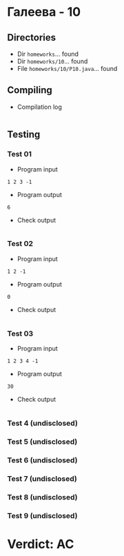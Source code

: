 # Галеева - 10
## Directories
- Dir `homeworks`... found
- Dir `homeworks/10`... found
- File `homeworks/10/P10.java`... found
## Compiling
- Compilation log
```

```
## Testing
### Test 01
- Program input
```
1 2 3 -1
```
- Program output
```
6
```
- Check output
```

```
### Test 02
- Program input
```
1 2 -1
```
- Program output
```
0
```
- Check output
```

```
### Test 03
- Program input
```
1 2 3 4 -1
```
- Program output
```
30
```
- Check output
```

```
### Test 4 (undisclosed)
### Test 5 (undisclosed)
### Test 6 (undisclosed)
### Test 7 (undisclosed)
### Test 8 (undisclosed)
### Test 9 (undisclosed)
# Verdict: AC
